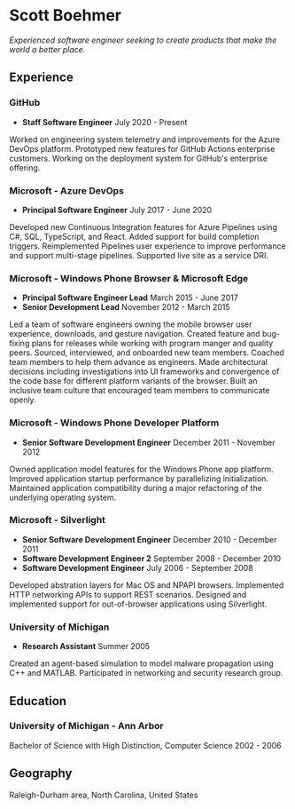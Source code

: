 # Scott Boehmer
*Experienced software engineer seeking to create products that make the world a
better place.*

## Experience

### GitHub
- **Staff Software Engineer** July 2020 - Present

Worked on engineering system telemetry and improvements for the Azure DevOps platform.
Prototyped new features for GitHub Actions enterprise customers.
Working on the deployment system for GitHub's enterprise offering.

### Microsoft - Azure DevOps
- **Principal Software Engineer** July 2017 - June 2020

Developed new Continuous Integration features for Azure Pipelines using C#, SQL,
TypeScript, and React. Added support for build completion triggers. Reimplemented
Pipelines user experience to improve performance and support multi-stage pipelines.
Supported live site as a service DRI.

### Microsoft - Windows Phone Browser & Microsoft Edge 
- **Principal Software Engineer Lead** March 2015 - June 2017
- **Senior Development Lead** November 2012 - March 2015

Led a team of software engineers owning the mobile browser user experience, downloads,
and gesture navigation. Created feature and bug-fixing plans for releases while
working with program manger and quality peers. Sourced, interviewed, and onboarded new
team members. Coached team members to help them advance as engineers. Made
architectural decisions including investigations into UI frameworks and convergence
of the code base for different platform variants of the browser. Built an inclusive
team culture that encouraged team members to communicate openly.

### Microsoft - Windows Phone Developer Platform
- **Senior Software Development Engineer** December 2011 - November 2012

Owned application model features for the Windows Phone app platform. Improved
application startup performance by parallelizing initialization. Maintained
application compatibility during a major refactoring of the underlying operating
system.

### Microsoft - Silverlight
- **Senior Software Development Engineer** December 2010 - December 2011
- **Software Development Engineer 2** September 2008 - December 2010
- **Software Development Engineer** July 2006 - September 2008

Developed abstration layers for Mac OS and NPAPI browsers. Implemented HTTP networking
APIs to support REST scenarios. Designed and implemented support for out-of-browser
applications using Silverlight.

### University of Michigan
- **Research Assistant** Summer 2005

Created an agent-based simulation to model malware propagation using C++ and MATLAB.
Participated in networking and security research group.

## Education

### University of Michigan - Ann Arbor
Bachelor of Science with High Distinction, Computer Science 2002 - 2006

## Geography
Raleigh-Durham area, North Carolina, United States
